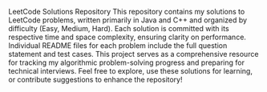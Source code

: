 LeetCode Solutions Repository
This repository contains my solutions to LeetCode problems, written primarily in Java and C++ and organized by difficulty (Easy, Medium, Hard). Each solution is committed with its respective time and space complexity, ensuring clarity on performance. Individual README files for each problem include the full question statement and test cases. This project serves as a comprehensive resource for tracking my algorithmic problem-solving progress and preparing for technical interviews. Feel free to explore, use these solutions for learning, or contribute suggestions to enhance the repository!

